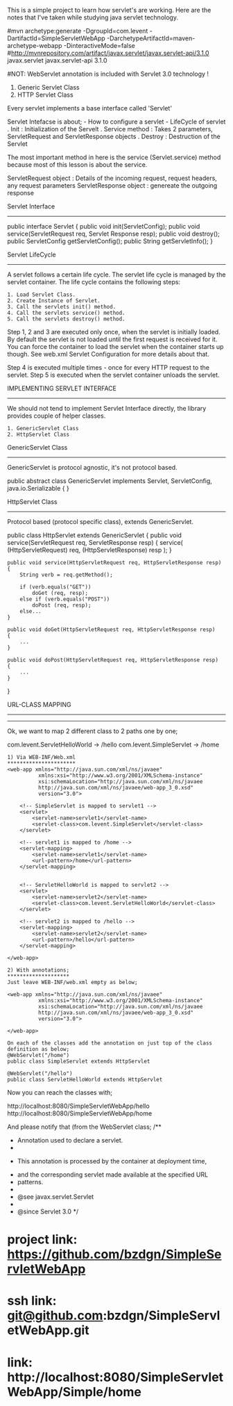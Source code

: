 This is a simple project to learn how servlet's are working. Here are the notes
that I've taken while studying java servlet technology.

#mvn archetype:generate -DgroupId=com.levent -DartifactId=SimpleServletWebApp -DarchetypeArtifactId=maven-archetype-webapp -DinteractiveMode=false
#http://mvnrepository.com/artifact/javax.servlet/javax.servlet-api/3.1.0
<dependency>
	<groupId>javax.servlet</groupId>
	<artifactId>javax.servlet-api</artifactId>
	<version>3.1.0</version>
</dependency>

#NOT: WebServlet annotation is included with Servlet 3.0 technology !

1. Generic Servlet Class
2. HTTP Servlet Class

Every servlet implements a base interface called 'Servlet'

Servlet Intefacse is about;
	- How to configure a servlet
	- LifeCycle of servlet
		. Init			 : Initialization of the Servelt
		. Service method : Takes 2 parameters, ServletRequest and ServletResponse objects
		. Destroy		 : Destruction of the Servlet

The most important method in here is the service (Servlet.service) method because
most of this lesson is about the service.

ServletRequest object 	: Details of the incoming request, request headers, any request parameters
ServletResponse object 	: genereate the outgoing response

Servlet Interface
*****************

public interface Servlet
{
	public void init(ServletConfig);
	public void service(ServletRequest req, Servlet Response resp);
	public void destroy();
	public ServletConfig getServletConfig();
	public String getServletInfo();
}

Servlet LifeCycle
*****************
A servlet follows a certain life cycle. The servlet life cycle is managed by the servlet container.
The life cycle contains the following steps:

	1. Load Servlet Class.
	2. Create Instance of Servlet.
	3. Call the servlets init() method.
	4. Call the servlets service() method.
	5. Call the servlets destroy() method.

Step 1, 2 and 3 are executed only once, when the servlet is initially loaded.
By default the servlet is not loaded until the first request is received for it.
You can force the container to load the servlet when the container starts up though.
See web.xml Servlet Configuration for more details about that.

Step 4 is executed multiple times - once for every HTTP request to the servlet.
Step 5 is executed when the servlet container unloads the servlet.


IMPLEMENTING SERVLET INTERFACE
******************************
We should not tend to implement Servlet Interface directly, the library provides couple of
helper classes.

	1. GenericServlet Class
	2. HttpServlet Class
	
GenericServlet Class
********************
GenericServlet is protocol agnostic, it's not protocol based.

public abstract class GenericServlet implements Servlet, 
												ServletConfig, 
												java.io.Serializable
{
}

HttpServlet Class
*****************
Protocol based (protocol specific class), extends GenericServlet.

public class HttpServlet extends GenericServlet
{
	public void service(ServletRequest req, ServletResponse resp)
	{
		service( (HttpServletRequest) req, (HttpServletResponse) resp );
	}
	
	public void service(HttpServletRequest req, HttpServletResponse resp)
	{
		String verb = req.getMethod();
		
		if (verb.equals("GET"))
			doGet (req, resp);
		else if (verb.equals("POST"))
			doPost (req, resp);
		else...
	}
	
	public void doGet(HttpServletRequest req, HttpServletResponse resp)
	{
		...
	}
	
	public void doPost(HttpServletRequest req, HttpServletResponse resp)
	{
		...
	}
}

URL-CLASS MAPPING
*****************
*****************
Ok, we want to map 2 different class to 2 paths one by one;

com.levent.ServletHelloWorld	->	/hello
com.levent.SimpleServlet		->	/home

	1) Via WEB-INF/Web.xml
	**********************
	<web-app xmlns="http://java.sun.com/xml/ns/javaee"
			  xmlns:xsi="http://www.w3.org/2001/XMLSchema-instance"
			  xsi:schemaLocation="http://java.sun.com/xml/ns/javaee 
			  http://java.sun.com/xml/ns/javaee/web-app_3_0.xsd"
			  version="3.0">
		
		<!-- SimpleServlet is mapped to servlet1 -->
		<servlet>
			<servlet-name>servlet1</servlet-name>
			<servlet-class>com.levent.SimpleServlet</servlet-class>
		</servlet>
		
		<!-- servlet1 is mapped to /home -->
		<servlet-mapping>
			<servlet-name>servlet1</servlet-name>
			<url-pattern>/home</url-pattern>
		</servlet-mapping>
		
		
		<!-- ServletHelloWorld is mapped to servlet2 -->
		<servlet>
			<servlet-name>servlet2</servlet-name>
			<servlet-class>com.levent.ServletHelloWorld</servlet-class>
		</servlet>
		
		<!-- servlet2 is mapped to /hello -->
		<servlet-mapping>
			<servlet-name>servlet2</servlet-name>
			<url-pattern>/hello</url-pattern>
		</servlet-mapping> 
		
	</web-app>

	2) With annotations;
	********************
	Just leave WEB-INF/web.xml empty as below;

	<web-app xmlns="http://java.sun.com/xml/ns/javaee"
			  xmlns:xsi="http://www.w3.org/2001/XMLSchema-instance"
			  xsi:schemaLocation="http://java.sun.com/xml/ns/javaee 
			  http://java.sun.com/xml/ns/javaee/web-app_3_0.xsd"
			  version="3.0">
			  
	</web-app>

	On each of the classes add the annotation on just top of the class definition as below;
	@WebServlet("/home")
	public class SimpleServlet extends HttpServlet

	@WebServlet("/hello")
	public class ServletHelloWorld extends HttpServlet

Now you can reach the classes with;

http://localhost:8080/SimpleServletWebApp/hello
http://localhost:8080/SimpleServletWebApp/home

And please notify that (from the WebServlet class;
/**
 * Annotation used to declare a servlet.
 *
 * <p>This annotation is processed by the container at deployment time,
 * and the corresponding servlet made available at the specified URL
 * patterns.
 * 
 * @see javax.servlet.Servlet
 *
 * @since Servlet 3.0
 */

# project link: https://github.com/bzdgn/SimpleServletWebApp
# ssh link: 	git@github.com:bzdgn/SimpleServletWebApp.git
# link: 		http://localhost:8080/SimpleServletWebApp/Simple/home